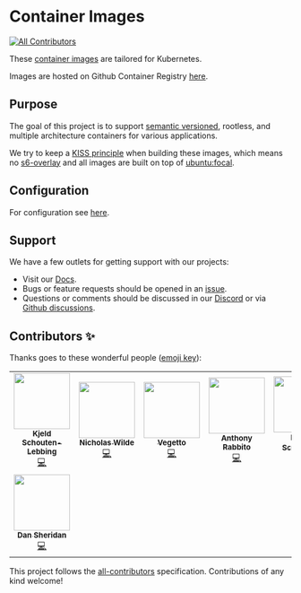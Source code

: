 # Container Images
<!-- ALL-CONTRIBUTORS-BADGE:START - Do not remove or modify this section -->
[![All Contributors](https://img.shields.io/badge/all_contributors-8-orange.svg?style=flat-square)](#contributors-)
<!-- ALL-CONTRIBUTORS-BADGE:END -->

These [container images](https://github.com/k8s-at-home/container-images) are tailored for Kubernetes.

Images are hosted on Github Container Registry [here](https://github.com/orgs/k8s-at-home/packages?ecosystem=container&visibility=public).

## Purpose

The goal of this project is to support [semantic versioned](https://semver.org/), rootless, and multiple architecture containers for various applications.

We try to keep a [KISS principle](https://en.wikipedia.org/wiki/KISS_principle) when building these images, which means no [s6-overlay](https://github.com/just-containers/s6-overlay) and all images are built on top of [ubuntu:focal](https://hub.docker.com/_/ubuntu).

## Configuration

For configuration see [here](https://docs.k8s-at-home.com).

## Support

We have a few outlets for getting support with our projects:

- Visit our [Docs](https://docs.k8s-at-home.com/).
- Bugs or feature requests should be opened in an [issue](https://github.com/k8s-at-home/container-images/issues/new/choose).
- Questions or comments should be discussed in our [Discord](https://discord.gg/sTMX7Vh) or via [Github discussions](https://github.com/k8s-at-home/organization/discussions).

## Contributors ✨

Thanks goes to these wonderful people ([emoji key](https://allcontributors.org/docs/en/emoji-key)):

<!-- ALL-CONTRIBUTORS-LIST:START - Do not remove or modify this section -->
<!-- prettier-ignore-start -->
<!-- markdownlint-disable -->
<table>
  <tr>
    <td align="center"><a href="http://schouten-lebbing.nl"><img src="https://avatars.githubusercontent.com/u/7613738?v=4?s=100" width="100px;" alt=""/><br /><sub><b>Kjeld Schouten-Lebbing</b></sub></a><br /><a href="https://github.com/k8s-at-home/container-images/commits?author=Ornias1993" title="Code">💻</a></td>
    <td align="center"><a href="https://nicholaswilde.github.io/"><img src="https://avatars.githubusercontent.com/u/600019?v=4?s=100" width="100px;" alt=""/><br /><sub><b>Nicholas Wilde</b></sub></a><br /><a href="https://github.com/k8s-at-home/container-images/commits?author=nicholaswilde" title="Code">💻</a></td>
    <td align="center"><a href="https://github.com/angelnu"><img src="https://avatars.githubusercontent.com/u/4406403?v=4?s=100" width="100px;" alt=""/><br /><sub><b>Vegetto</b></sub></a><br /><a href="https://github.com/k8s-at-home/container-images/commits?author=angelnu" title="Code">💻</a></td>
    <td align="center"><a href="http://anthonyrabbito.com"><img src="https://avatars.githubusercontent.com/u/25143877?v=4?s=100" width="100px;" alt=""/><br /><sub><b>Anthony Rabbito</b></sub></a><br /><a href="https://github.com/k8s-at-home/container-images/commits?author=anthr76" title="Code">💻</a></td>
    <td align="center"><a href="https://github.com/bjw-s"><img src="https://avatars.githubusercontent.com/u/6213398?v=4?s=100" width="100px;" alt=""/><br /><sub><b>Bᴇʀɴᴅ Sᴄʜᴏʀɢᴇʀs</b></sub></a><br /><a href="https://github.com/k8s-at-home/container-images/commits?author=bjw-s" title="Code">💻</a></td>
    <td align="center"><a href="https://github.com/onedr0p"><img src="https://avatars.githubusercontent.com/u/213795?v=4?s=100" width="100px;" alt=""/><br /><sub><b>ᗪєνιη ᗷυнʟ</b></sub></a><br /><a href="https://github.com/k8s-at-home/container-images/commits?author=onedr0p" title="Code">💻</a></td>
    <td align="center"><a href="https://cajun.pro"><img src="https://avatars.githubusercontent.com/u/15788890?v=4?s=100" width="100px;" alt=""/><br /><sub><b>Nicholas St. Germain</b></sub></a><br /><a href="https://github.com/k8s-at-home/container-images/commits?author=DirtyCajunRice" title="Code">💻</a></td>
  </tr>
  <tr>
    <td align="center"><a href="https://github.com/djs52"><img src="https://avatars.githubusercontent.com/u/1466018?v=4?s=100" width="100px;" alt=""/><br /><sub><b>Dan Sheridan</b></sub></a><br /><a href="https://github.com/k8s-at-home/container-images/commits?author=djs52" title="Code">💻</a></td>
  </tr>
</table>

<!-- markdownlint-restore -->
<!-- prettier-ignore-end -->

<!-- ALL-CONTRIBUTORS-LIST:END -->

This project follows the [all-contributors](https://github.com/all-contributors/all-contributors) specification. Contributions of any kind welcome!
